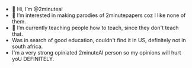 - 👋 Hi, I’m @2minuteai
- 👀 I’m interested in making parodies of 2minutepapers coz I like none of them. 
- 🌱 I’m currently teaching people how to teach, since they don't teach that.
- Was in search of good education, couldn't find it in US, definitely not in south africa.
- I'm a very strong opiniated 2minuteAI person so my opinions will hurt yoU DEFINITELY. 

<!---
2minuteai/2minuteai is a ✨ special ✨ repository because its `README.md` (this file) appears on your GitHub profile.
You can click the Preview link to take a look at your changes.
--->
